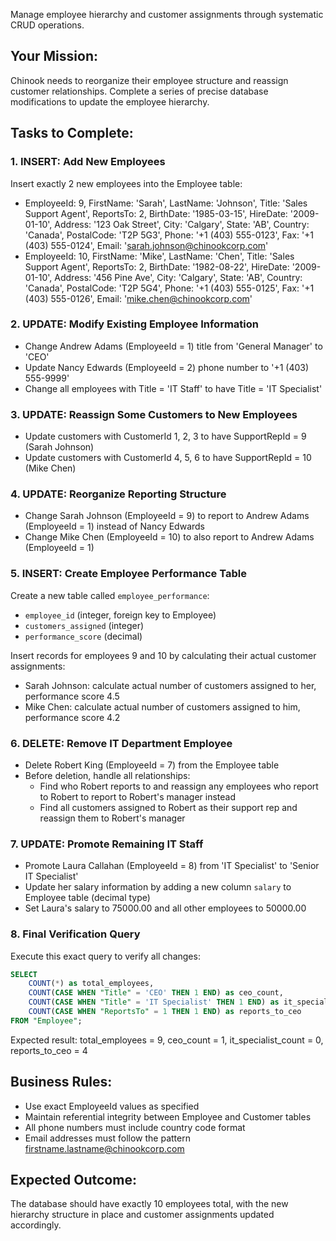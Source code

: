 Manage employee hierarchy and customer assignments through systematic CRUD operations.

## Your Mission:

Chinook needs to reorganize their employee structure and reassign customer relationships. Complete a series of precise database modifications to update the employee hierarchy.

## Tasks to Complete:

### 1. **INSERT: Add New Employees**
Insert exactly 2 new employees into the Employee table:
- EmployeeId: 9, FirstName: 'Sarah', LastName: 'Johnson', Title: 'Sales Support Agent', ReportsTo: 2, BirthDate: '1985-03-15', HireDate: '2009-01-10', Address: '123 Oak Street', City: 'Calgary', State: 'AB', Country: 'Canada', PostalCode: 'T2P 5G3', Phone: '+1 (403) 555-0123', Fax: '+1 (403) 555-0124', Email: 'sarah.johnson@chinookcorp.com'
- EmployeeId: 10, FirstName: 'Mike', LastName: 'Chen', Title: 'Sales Support Agent', ReportsTo: 2, BirthDate: '1982-08-22', HireDate: '2009-01-10', Address: '456 Pine Ave', City: 'Calgary', State: 'AB', Country: 'Canada', PostalCode: 'T2P 5G4', Phone: '+1 (403) 555-0125', Fax: '+1 (403) 555-0126', Email: 'mike.chen@chinookcorp.com'

### 2. **UPDATE: Modify Existing Employee Information**
- Change Andrew Adams (EmployeeId = 1) title from 'General Manager' to 'CEO'
- Update Nancy Edwards (EmployeeId = 2) phone number to '+1 (403) 555-9999'
- Change all employees with Title = 'IT Staff' to have Title = 'IT Specialist'

### 3. **UPDATE: Reassign Some Customers to New Employees**
- Update customers with CustomerId 1, 2, 3 to have SupportRepId = 9 (Sarah Johnson)
- Update customers with CustomerId 4, 5, 6 to have SupportRepId = 10 (Mike Chen)


### 4. **UPDATE: Reorganize Reporting Structure**
- Change Sarah Johnson (EmployeeId = 9) to report to Andrew Adams (EmployeeId = 1) instead of Nancy Edwards
- Change Mike Chen (EmployeeId = 10) to also report to Andrew Adams (EmployeeId = 1)

### 5. **INSERT: Create Employee Performance Table**
Create a new table called `employee_performance`:
- `employee_id` (integer, foreign key to Employee)
- `customers_assigned` (integer)
- `performance_score` (decimal)

Insert records for employees 9 and 10 by calculating their actual customer assignments:
- Sarah Johnson: calculate actual number of customers assigned to her, performance score 4.5
- Mike Chen: calculate actual number of customers assigned to him, performance score 4.2

### 6. **DELETE: Remove IT Department Employee**
- Delete Robert King (EmployeeId = 7) from the Employee table
- Before deletion, handle all relationships:
  - Find who Robert reports to and reassign any employees who report to Robert to report to Robert's manager instead
  - Find all customers assigned to Robert as their support rep and reassign them to Robert's manager

### 7. **UPDATE: Promote Remaining IT Staff**
- Promote Laura Callahan (EmployeeId = 8) from 'IT Specialist' to 'Senior IT Specialist'  
- Update her salary information by adding a new column `salary` to Employee table (decimal type)
- Set Laura's salary to 75000.00 and all other employees to 50000.00

### 8. **Final Verification Query**
Execute this exact query to verify all changes:
```sql
SELECT 
    COUNT(*) as total_employees,
    COUNT(CASE WHEN "Title" = 'CEO' THEN 1 END) as ceo_count,
    COUNT(CASE WHEN "Title" = 'IT Specialist' THEN 1 END) as it_specialist_count,
    COUNT(CASE WHEN "ReportsTo" = 1 THEN 1 END) as reports_to_ceo
FROM "Employee";
```

Expected result: total_employees = 9, ceo_count = 1, it_specialist_count = 0, reports_to_ceo = 4

## Business Rules:
* Use exact EmployeeId values as specified
* Maintain referential integrity between Employee and Customer tables
* All phone numbers must include country code format
* Email addresses must follow the pattern firstname.lastname@chinookcorp.com

## Expected Outcome:
The database should have exactly 10 employees total, with the new hierarchy structure in place and customer assignments updated accordingly.